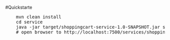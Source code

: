 #Quickstarte

<pre>
    mvn clean install
    cd service
    java -jar target/shoppingcart-service-1.0-SNAPSHOT.jar server service.yaml
    # open browser to http://localhost:7500/services/shoppingcart/v1/
</pre>

